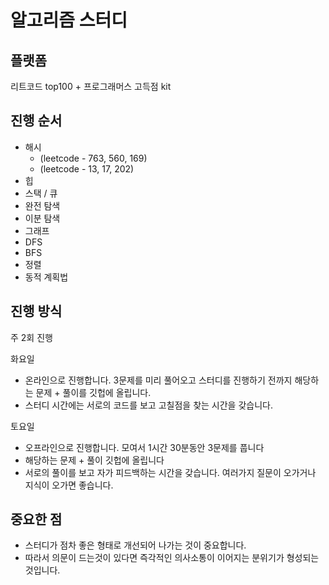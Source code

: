 # 알고리즘 스터디

## 플랫폼
리트코드 top100 + 프로그래머스 고득점 kit

## 진행 순서 
* 해시 
  * (leetcode - 763, 560, 169)
  * (leetcode - 13, 17, 202)
* 힙
* 스택 / 큐
* 완전 탐색
* 이분 탐색
* 그래프
* DFS
* BFS
* 정렬
* 동적 계획법

## 진행 방식
주 2회 진행

화요일
- 온라인으로 진행합니다. 3문제를 미리 풀어오고 스터디를 진행하기 전까지 해당하는 문제 + 풀이를 깃헙에 올립니다.
- 스터디 시간에는 서로의 코드를 보고 고칠점을 찾는 시간을 갖습니다. 

토요일 
- 오프라인으로 진행합니다. 모여서 1시간 30분동안 3문제를 풉니다
- 해당하는 문제 + 풀이 깃헙에 올립니다
- 서로의 풀이를 보고 자가 피드백하는 시간을 갖습니다. 여러가지 질문이 오가거나 지식이 오가면 좋습니다. 

## 중요한 점
- 스터디가 점차 좋은 형태로 개선되어 나가는 것이 중요합니다.
- 따라서 의문이 드는것이 있다면 즉각적인 의사소통이 이어지는 분위기가 형성되는 것입니다. 


